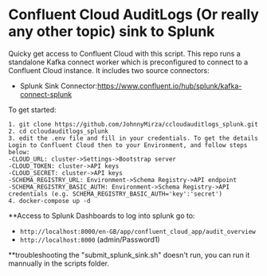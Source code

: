 # Confluent Cloud AuditLogs (Or really any other topic) sink to Splunk
Quicky get access to Confluent Cloud with this script. This repo runs a standalone Kafka connect worker which is preconfigured to connect to a Confluent Cloud instance.
It includes two source connectors:

- Splunk Sink Connector:https://www.confluent.io/hub/splunk/kafka-connect-splunk

To get started:
```
1. git clone https://github.com/JohnnyMirza/ccloudauditlogs_splunk.git
2. cd ccloudauditlogs_splunk
3. edit the .env file and fill in your credentials. To get the details Login to Confluent Cloud then to your Environment, and follow steps below:
-CLOUD_URL: cluster->Settings->Bootstrap server
-CLOUD_TOKEN: cluster->API keys
-CLOUD_SECRET: cluster->API keys
-SCHEMA_REGISTRY_URL: Environment->Schema Registry->API endpoint
-SCHEMA_REGISTRY_BASIC_AUTH: Environment->Schema Registry->API credentials (e.g. SCHEMA_REGISTRY_BASIC_AUTH='key':'secret')
4. docker-compose up -d
```


**Access to Splunk Dashboards
to log into splunk go to:
- `http://localhost:8000/en-GB/app/confluent_cloud_app/audit_overview`
- `http://localhost:8000`
(admin/Password1)

**troubleshooting
the "submit_splunk_sink.sh" doesn't run, you can run it mannually in the scripts folder.

